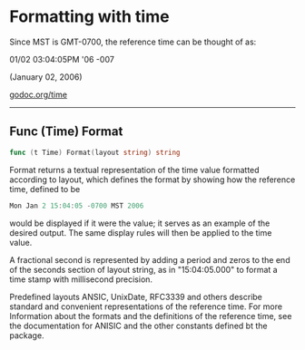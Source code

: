 # Formatting with time

Since MST is GMT-0700, the reference time can be thought of as:

01/02 03:04:05PM '06 -007

(January 02, 2006)

[godoc.org/time](https://godoc.org/time#pkg-constants)


***

## Func (Time) Format

```go
func (t Time) Format(layout string) string 
```

Format returns a textual representation of the time value formatted according to layout, which defines the format by showing how the reference time, defined to be

```go
Mon Jan 2 15:04:05 -0700 MST 2006
```

would be displayed if it were the value; it serves as an example of the desired output. The same display rules will then be applied to the time value.

A fractional second is represented by adding a period and zeros to the end of the seconds section of layout string, as in "15:04:05.000" to format a time stamp with millisecond precision.

Predefined layouts ANSIC, UnixDate, RFC3339 and others describe standard and convenient representations of the reference time. For more Information about the formats and the definitions of the reference time, see the documentation for ANISIC and the other constants defined bt the package.

